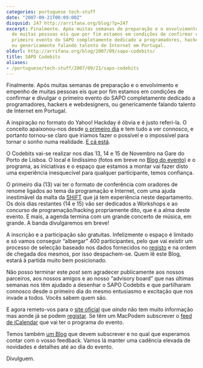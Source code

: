 ```yaml
---
categories: portuguese tech-stuff
date: "2007-09-21T00:09:00Z"
disqusid: 247 http://arrifana.org/blog/?p=247
excerpt: Finalmente. Após muitas semanas de preparação e o envolvimento e empenho
  de muitas pessoas eis que por fim estamos em condições de confirmar e divulgar o
  primeiro evento do SAPO completamente dedicado a programadores, hackers e webdesigners,
  ou genericamente falando talento de Internet em Portugal.
oldurl: http://arrifana.org/blog/2007/09/sapo-codebits/
title: SAPO Codebits
aliases:
- /portuguese/tech-stuff/2007/09/21/sapo-codebits
---
```


Finalmente. Após muitas semanas de preparação e o envolvimento e empenho de muitas pessoas eis que por fim estamos em condições de confirmar e divulgar o primeiro evento do SAPO completamente dedicado a programadores, hackers e webdesigners, ou genericamente falando talento de Internet em Portugal.

A inspiração no formato do Yahoo! Hackday é óbvia e é justo referi-la. O conceito apaixonou-nos desde [o primeiro dia][1] e tem tudo a ver connosco, e portanto tornou-se claro que iríamos fazer o possível e o impossível para tornar o sonho numa realidade. [E cá está][2].

O Codebits vai-se realizar nos dias 13, 14 e 15 de Novembro na Gare do Porto de Lisboa. O local é lindíssimo (fotos em breve no [Blog do evento][3]) e o programa, as iniciativas e o espaço que estamos a montar vai fazer disto uma experiência inesquecível para qualquer participante, temos confiança.

O primeiro dia (13) vai ter o formato de conferência com oradores de renome ligados ao tema da programação e Internet, com uma ajuda inestimável da malta da [SHiFT][4] que já tem experiência neste departamento. Os dois dias restantes (14 e 15) vão ser dedicados a Workshops e ao concurso de programação/hacking propriamente dito, que é a alma deste evento. E mais, a agenda termina com um grande concerto de música, em grande. A banda divulgaremos em breve!

A inscrição e a participação são gratuitas. Infelizmente o espaço é limitado e só vamos conseguir “albergar” 400 participantes, pelo que vai existir um processo de selecção baseado nos dados fornecidos no [registo][5] e na ordem de chegada dos mesmos, por isso despachem-se. Quem lê este Blog, estará à partida muito bem posicionado.

Não posso terminar este *post* sem agradecer publicamente aos nossos parceiros, aos nossos amigos e ao nosso “advisory board” que nas últimas semanas nos têm ajudado a desenhar o SAPO Codebits e que partilharam connosco desde o primeiro dia do mesmo entusiasmo e excitação que nos invade a todos. Vocês sabem quem são.

E agora remeto-vos para o [site oficial][6] que *ainda* não tem muito informação mas aonde já se podem [registar][7]. Se têm um MacPodem subscrever o [feed de iCalendar][8] que vai ter o programa do evento.

Temos também [um Blog][9] que devem subscrever e no qual que esperamos contar com o vosso feedback. Vamos lá manter uma cadência elevada de novidades e detalhes até ao dia do evento.

Divulguem.

[1]: http://celso.arrifana.org/archives/185-eTech-2007-Session-Hacking-Yahoo.html
[2]: http://codebits.sapo.pt/
[3]: http://codebits.blogs.sapo.pt/
[4]: http://shift.pt/
[5]: http://codebits.sapo.pt/?registo
[6]: http://codebits.sapo.pt/
[7]: http://codebits.sapo.pt/?registo
[8]: http://codebits.sapo.pt/cal/codebits.ics
[9]: http://codebits.blogs.sapo.pt/